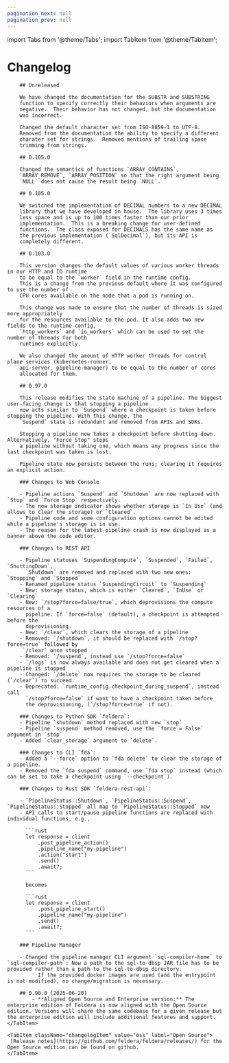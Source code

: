 ```yaml
---
pagination_next: null
pagination_prev: null
---
```


import Tabs from '@theme/Tabs';
import TabItem from '@theme/TabItem';

# Changelog


<Tabs>
    <TabItem className="changelogItem" value="enterprise"
        label="Enterprise">

        ## Unreleased

        We have changed the documentation for the SUBSTR and SUBSTRING
        function to specify correctly their behaviors when arguments are
        negative.  Their behavior has not changed, but the documentation
        was incorrect.

        Changed the default character set from ISO-8859-1 to UTF-8.
        Removed from the documentation the ability to specify a different
        charater set for strings.  Removed mentions of trailing space
        trimming from strings.

        ## 0.105.0

        Changed the semantics of functions `ARRAY_CONTAINS`,
        `ARRAY_REMOVE`, `ARRAY_POSITION` so that the right argument being
        `NULL` does not cause the result being `NULL`.

        ## 0.105.0

        We switched the implementation of DECIMAL numbers to a new DECIMAL
        library that we have developed in house.  The library uses 3 times
        less space and is up to 100 times faster than our prior
        implementation.  This is a breaking change for user-defined
        functions.  The class exposed for DECIMALS has the same name as
        the previous implementation (`SqlDecimal`), but its API is
        completely different.

        ## 0.103.0

        This version changes the default values of various worker threads in our HTTP and IO runtime
        to be equal to the `worker` field in the runtime config.
        This is a change from the previous default where it was configured to use the number of
        CPU cores available on the node that a pod is running on.

        This change was made to ensure that the number of threads is sized more appropriately
        for the resources available to the pod. It also adds two new fields to the runtime config,
        `http_workers` and `io_workers` which can be used to set the number of threads for both
        runtimes explicitly.

        We also changed the amount of HTTP worker threads for control plane services (kubernetes-runner,
        api-server, pipeline-manager) to be equal to the number of cores
        allocated for them.

        ## 0.97.0

        This release modifies the state machine of a pipeline. The biggest user-facing change is that stopping a pipeline
        now acts similar to `Suspend` where a checkpoint is taken before stopping the pipeline. With this change, the
        `Suspend` state is redundant and removed from APIs and SDKs.

        Stopping a pipeline now takes a checkpoint before shutting down. Alternatively, "Force Stop" stops
        a pipeline without taking one, which means any progress since the last checkpoint was taken is lost.

        Pipeline state now persists between the runs; clearing it requires an explicit action.

        ### Changes to Web Console

        - Pipeline actions `Suspend` and `Shutdown` are now replaced with `Stop` and `Force Stop` respectively.
        - The new storage indicator shows whether storage is `In Use` (and allows to clear the storage) or `Cleared`.
        - Pipeline code and some configuration options cannot be edited while a pipeline's storage is in use.
        - The reason for the latest pipeline crash is now displayed as a banner above the code editor.

        ### Changes to REST API

        - Pipeline statuses `SuspendingCompute`, `Suspended`, `Failed`, `ShuttingDown`,
          `Shutdown` are removed and replaced with two new ones: `Stopping` and `Stopped`
        - Renamed pipeline status `SuspendingCircuit` to `Suspending`
        - New: storage status, which is either `Cleared`, `InUse` or `Clearing`
        - New: `/stop?force=false/true`, which deprovisions the compute resources of a
          pipeline. If `force=false` (default), a checkpoint is attempted before the
          deprovisioning.
        - New: `/clear`, which clears the storage of a pipeline
        - Removed: `/shutdown`, it should be replaced with `/stop?force=true` followed by
         `/clear` once stopped
        - Removed: `/suspend`, instead use `/stop?force=false`
        - `/logs` is now always available and does not get cleared when a pipeline is stopped
        - Changed: `/delete` now requires the storage to be cleared (`/clear`) to succeed.
        - Deprecated: `runtime_config.checkpoint_during_suspend`, instead call
          `/stop?force=false` if want to have a checkpoint taken before
          the deprovisioning, (`/stop?force=true` if not).

        ### Changes to Python SDK `feldera`:
        - Pipeline `shutdown` method replaced with new `stop`
        - Pipeline `suspend` method removed, use the `force = False` argument in `stop`
        - Added `clear_storage` argument to `delete`.

        ### Changes to CLI `fda`:
        - Added a `--force` option to `fda delete` to clear the storage of a pipeline.
        - Removed the `fda suspend` command, use `fda stop` instead (which can be set to take a checkpoint using `--checkpoint`).

        ### Changes to Rust SDK `feldera-rest-api`:

        - `PipelineStatus::Shutdown`, `PipelineStatus::Suspend`, `PipelineStatus::Stopped` all map to `PipelineStatus::Stopped` now
        - API calls to start/pause pipeline functions are replaced with individual functions, e.g.,

          ```rust
          let response = client
              .post_pipeline_action()
              .pipeline_name("my-pipeline")
              .action("start")
              .send()
              .await?;
          ```

          becomes

          ```rust
          let response = client
              .post_pipeline_start()
              .pipeline_name("my-pipeline")
              .send()
              .await?;
          ```

        ### Pipeline Manager

        - Changed the pipeline manager CLI argument `sql-compiler-home` to `sql-compiler-path`: Now a path to the sql-to-dbsp JAR file has to be provided rather than a path to the sql-to-dbsp directory.
              If the provided docker images are used (and the entrypoint is not modified), no change/migration is necessary.

        ## 0.90.0 (2025-06-20)
            - **Aligned Open Source and Enterprise version:** The enterprise edition of Feldera is now aligned with the Open Source edition. Versions will share the same codebase for a given release but the enterprise edition will include additional features and support.
    </TabItem>

    <TabItem className="changelogItem" value="oss" label="Open Source">
     [Release notes](https://github.com/feldera/feldera/releases/) for the Open Source edition can be found on github.
    </TabItem>
</Tabs>
